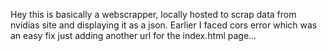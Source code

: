Hey this is basically a webscrapper, locally hosted to scrap data from nvidias site and displaying it as a json. Earlier I faced cors error which was an easy fix just adding another url for the index.html page...